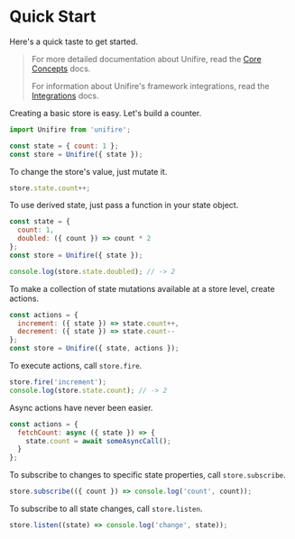 # Quick Start

Here's a quick taste to get started.

> For more detailed documentation about Unifire, read the [Core Concepts](/core/state/) docs.
>
>For information about Unifire's framework integrations, read the [Integrations](/integrations/preact/) docs.

Creating a basic store is easy. Let's build a counter.

```js
import Unifire from 'unifire';

const state = { count: 1 };
const store = Unifire({ state });
```

To change the store's value, just mutate it.

```js
store.state.count++;
```

To use derived state, just pass a function in your state object.

```js
const state = {
  count: 1,
  doubled: ({ count }) => count * 2
};
const store = Unifire({ state });

console.log(store.state.doubled); // -> 2
```

To make a collection of state mutations available at a store level, create actions.

```js
const actions = {
  increment: ({ state }) => state.count++,
  decrement: ({ state }) => state.count--
};
const store = Unifire({ state, actions });
```

To execute actions, call `store.fire`.

```js
store.fire('increment');
console.log(store.state.count); // -> 2
```

Async actions have never been easier.

```js
const actions = {
  fetchCount: async ({ state }) => {
    state.count = await someAsyncCall();
  }
};
```

To subscribe to changes to specific state properties, call `store.subscribe`.

```js
store.subscribe(({ count }) => console.log('count', count));
```

To subscribe to all state changes, call `store.listen`.

```js
store.listen((state) => console.log('change', state));
```
